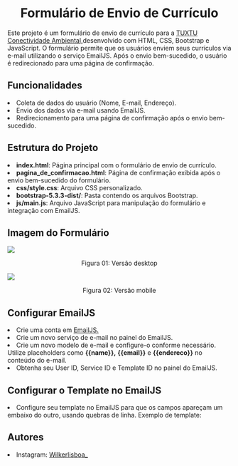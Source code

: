 <h1 align="center"">Formulário de Envio de Currículo</h1>
<p>Este projeto é um formulário de envio de currículo para a <a href="https://tuxtu.com.br/">TUXTU Conectividade Ambiental,</a>desenvolvido com HTML, CSS, Bootstrap e JavaScript. O formulário permite que os usuários enviem seus currículos via e-mail utilizando o serviço EmailJS. Após o envio bem-sucedido, o usuário é redirecionado para uma página de confirmação.</p>
<h2>Funcionalidades</h2>
  <li>Coleta de dados do usuário (Nome, E-mail, Endereço).</li>
  <li>Envio dos dados via e-mail usando EmailJS.</li>
  <li>Redirecionamento para uma página de confirmação após o envio bem-sucedido.</li>
<h2>Estrutura do Projeto</h2>
  <li><strong>index.html</strong>: Página principal com o formulário de envio de currículo.</li>
  <li><strong>pagina_de_confirmacao.html</strong>: Página de confirmação exibida após o envio bem-sucedido do formulário.</li>
  <li><strong>css/style.css</strong>: Arquivo CSS personalizado.</li>
  <li><strong>bootstrap-5.3.3-dist/</strong>: Pasta contendo os arquivos Bootstrap.</li>
  <li><strong>js/main.js</strong>: Arquivo JavaScript para manipulação do formulário e integração com EmailJS.</li>
<h2>Imagem do Formulário</h2>
<img src="https://github.com/wilkerlisboa/Estagio/assets/73085812/4dd1134c-8d89-47ee-ad27-6e6d701c5e0a">
<p align="center" font-size="5px">Figura 01: Versão desktop</p>
<img src="https://github.com/wilkerlisboa/Estagio/assets/73085812/4fe346de-7f7f-4969-9883-b7e8b17cf543">
<p align="center" font-size="5px">Figura 02: Versão mobile</p>
<h2>Configurar EmailJS</h2>
  <li>Crie uma conta em <a href="https://www.emailjs.com/">EmailJS.</a></li>
  <li>Crie um novo serviço de e-mail no painel do EmailJS.</li>
  <li>Crie um novo modelo de e-mail e configure-o conforme necessário. Utilize placeholders como <strong>{{name}},</strong> <strong>{{email}}</strong> e <strong>{{endereco}}</strong> no conteúdo do e-mail.</li>
  <li>Obtenha seu User ID, Service ID e Template ID no painel do EmailJS.</li>
<h2>Configurar o Template no EmailJS</h2>
  <li>Configure seu template no EmailJS para que os campos apareçam um embaixo do outro, usando quebras de linha. Exemplo de template:</li>
<h2>Autores</h2>
  <li>Instagram: <a href="https://www.instagram.com/wilkerlisboa_/">Wilkerlisboa_</a></li>
  

